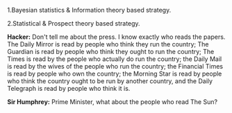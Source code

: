 1.Bayesian statistics & Information theory based strategy.

2.Statistical & Prospect theory based strategy.

**Hacker:** Don't tell me about the press. I know exactly who reads the papers. The Daily Mirror is read by people who think they run the country; The Guardian is read by people who think they ought to run the country; The Times is read by the people who actually do run the country; the Daily Mail is read by the wives of the people who run the country; the Financial Times is read by people who own the country; the Morning Star is read by people who think the country ought to be run by another country, and the Daily Telegraph is read by people who think it is.

**Sir Humphrey:** Prime Minister, what about the people who read The Sun?
